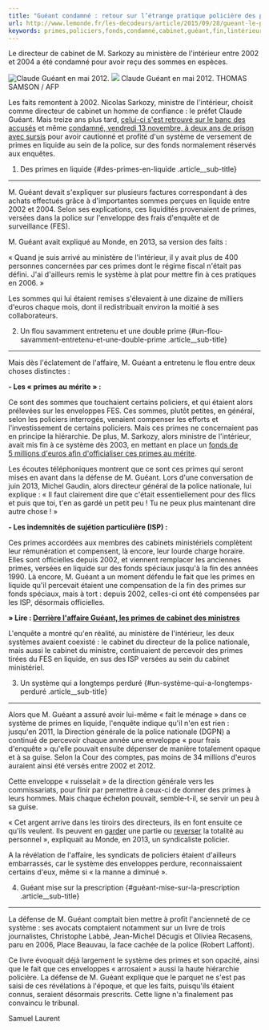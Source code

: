 ```yaml
---
title: "Guéant condamné : retour sur l’étrange pratique policière des primes en liquide"
url: http://www.lemonde.fr/les-decodeurs/article/2015/09/28/gueant-le-proces-de-l-etrange-pratique-policiere-des-primes-en-liquide_4775335_4355770.html
keywords: primes,policiers,fonds,condamné,cabinet,guéant,fin,lintérieur,liquide,système,létrange,2002,policière,pratique
---
```

Le directeur de cabinet de M. Sarkozy au ministère de l'intérieur entre 2002 et 2004 a été condamné pour avoir reçu des sommes en espèces.

![Claude Guéant en mai 2012.](https://img.lemde.fr/2015/09/26/0/0/4896/3264/688/0/60/0/cc79bbc_5399104-01-06.jpg) ![](https://img.lemde.fr/2015/09/26/0/0/4896/3264/688/0/60/0/cc79bbc_5399104-01-06.jpg) Claude Guéant en mai 2012. THOMAS SAMSON / AFP

Les faits remontent à 2002. Nicolas Sarkozy, ministre de l'intérieur, choisit comme directeur de cabinet un homme de confiance : le préfet Claude Guéant. Mais treize ans plus tard, [celui-ci s'est retrouvé sur le banc des accusés](http://www.lemonde.fr/societe/article/2015/09/28/affaire-des-primes-en-liquide-claude-gueant-en-correctionnelle_4774552_3224.html) et même [condamné, vendredi 13 novembre, à deux ans de prison avec sursis](http://www.lemonde.fr/politique/article/2015/11/13/affaire-des-primes-en-liquide-claude-gueant-condamne-a-deux-ans-de-prison-avec-sursis_4809160_823448.html) pour avoir cautionné et profité d'un système de versement de primes en liquide au sein de la police, sur des fonds normalement réservés aux enquêtes.

1. Des primes en liquide {#des-primes-en-liquide .article__sub-title}
------------------------

M. Guéant devait s'expliquer sur plusieurs factures correspondant à des achats effectués grâce à d'importantes sommes perçues en liquide entre 2002 et 2004. Selon ses explications, ces liquidités provenaient de primes, versées dans la police sur l'enveloppe des frais d'enquête et de surveillance (FES).

M. Guéant avait expliqué au Monde, en 2013, sa version des faits :

« Quand je suis arrivé au ministère de l'intérieur, il y avait plus de 400 personnes concernées par ces primes dont le régime fiscal n'était pas défini. J'ai d'ailleurs remis le système à plat pour mettre fin à ces pratiques en 2006. »

Les sommes qui lui étaient remises s'élevaient à une dizaine de milliers d'euros chaque mois, dont il redistribuait environ la moitié à ses collaborateurs.

2. Un flou savamment entretenu et une double prime {#un-flou-savamment-entretenu-et-une-double-prime .article__sub-title}
--------------------------------------------------

Mais dès l'éclatement de l'affaire, M. Guéant a entretenu le flou entre deux choses distinctes :

**- Les « primes au mérite » :**

Ce sont des sommes que touchaient certains policiers, et qui étaient alors prélevées sur les enveloppes FES. Ces sommes, plutôt petites, en général, selon les policiers interrogés, venaient compenser les efforts et l'investissement de certains policiers. Mais ces primes ne concernaient pas en principe la hiérarchie. De plus, M. Sarkozy, alors ministre de l'intérieur, avait mis fin à ce système dès 2003, en mettant en place un [fonds de 5 millions d'euros afin d'officialiser ces primes au mérite](http://lci.tf1.fr/france/2004-03/police-prime-sarkozy-devient-realite-4858863.html).

Les écoutes téléphoniques montrent que ce sont ces primes qui seront mises en avant dans la défense de M. Guéant. Lors d'une conversation de juin 2013, Michel Gaudin, alors directeur général de la police nationale, lui explique : « Il faut clairement dire que c'était essentiellement pour des flics et puis que toi, t'en as gardé un petit peu ! Tu ne peux plus maintenant dire autre chose ! »

**- Les indemnités de sujétion particulière (ISP) :**

Ces primes accordées aux membres des cabinets ministériels complètent leur rémunération et compensent, là encore, leur lourde charge horaire. Elles sont officielles depuis 2002, et viennent remplacer les anciennes primes, versées en liquide sur des fonds spéciaux jusqu'à la fin des années 1990. Là encore, M. Guéant a un moment défendu le fait que les primes en liquide qu'il percevait étaient une compensation de la fin des primes sur fonds spéciaux, mais à tort : depuis 2002, celles-ci ont été compensées par les ISP, désormais officielles.

**» Lire : [Derrière l'affaire Guéant, les primes de cabinet des ministres](http://www.lemonde.fr/politique/article/2013/05/06/derriere-l-affaire-gueant-les-primes-de-cabinet-des-ministres_3171907_823448.html)**

L'enquête a montré qu'en réalité, au ministère de l'intérieur, les deux systèmes avaient coexisté : le cabinet du directeur de la police nationale, mais aussi le cabinet du ministre, continuaient de percevoir des primes tirées du FES en liquide, en sus des ISP versées au sein du cabinet ministériel.

3. Un système qui a longtemps perduré {#un-système-qui-a-longtemps-perduré .article__sub-title}
-------------------------------------

Alors que M. Guéant a assuré avoir lui-même « fait le ménage » dans ce système de primes en liquide, l'enquête indique qu'il n'en est rien : jusqu'en 2011, la Direction générale de la police nationale (DGPN) a continué de percevoir chaque année une enveloppe « pour frais d'enquête » qu'elle pouvait ensuite dépenser de manière totalement opaque et à sa guise. Selon la Cour des comptes, pas moins de 34 millions d'euros auraient ainsi été versés entre 2002 et 2012.

Cette enveloppe « ruisselait » de la direction générale vers les commissariats, pour finir par permettre à ceux-ci de donner des primes à leurs hommes. Mais chaque échelon pouvait, semble-t-il, se servir un peu à sa guise.

« Cet argent arrive dans les tiroirs des directeurs, ils en font ensuite ce qu'ils veulent. Ils peuvent en [garder](http://conjugaison.lemonde.fr/conjugaison/premier-groupe/garder/) une partie ou [reverser](http://conjugaison.lemonde.fr/conjugaison/premier-groupe/reverser/) la totalité au personnel », expliquait au Monde, en 2013, un syndicaliste policier.

A la révélation de l'affaire, les syndicats de policiers étaient d'ailleurs embarrassés, car le système des enveloppes perdure, reconnaissaient certains d'eux, même si « la manne a diminué ».

4. Guéant mise sur la prescription {#guéant-mise-sur-la-prescription .article__sub-title}
----------------------------------

La défense de M. Guéant comptait bien mettre à profit l'ancienneté de ce système : ses avocats comptaient notamment sur un livre de trois journalistes, Christophe Labbé, Jean-Michel Décugis et Oliviea Recasens, paru en 2006, Place Beauvau, la face cachée de la police (Robert Laffont).

Ce livre évoquait déjà largement le système des primes et son opacité, ainsi que le fait que ces enveloppes « arrosaient » aussi la haute hiérarchie policière. La défense de M. Guéant explique que le parquet ne s'est pas saisi de ces révélations à l'époque, et que les faits, puisqu'ils étaient connus, seraient désormais prescrits. Cette ligne n'a finalement pas convaincu le tribunal.

Samuel Laurent
